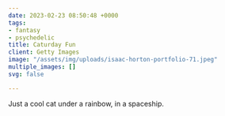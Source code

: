 ```yaml
---
date: 2023-02-23 08:50:48 +0000
tags:
- fantasy
- psychedelic
title: Caturday Fun
client: Getty Images
image: "/assets/img/uploads/isaac-horton-portfolio-71.jpeg"
multiple_images: []
svg: false

---
```

Just a cool cat under a rainbow, in a spaceship.